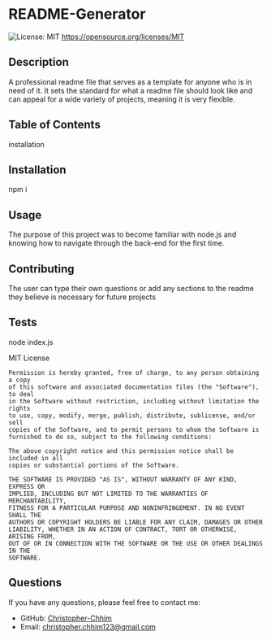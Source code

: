 # README-Generator
  ![License: MIT](https://img.shields.io/badge/License-MIT-yellow.svg)
  https://opensource.org/licenses/MIT
  ## Description
  A professional readme file that serves as a template for anyone who is in need of it. It sets the standard for what a readme file should look like and can appeal for a wide variety of projects, meaning it is very flexible.
  ## Table of Contents
  installation
  ## Installation
  npm i
  ## Usage
  The purpose of this project was to become familiar with node.js and knowing how to navigate through the back-end for the first time.
  ## Contributing
  The user can type their own questions or add any sections to the readme they believe is necessary for future projects
  ## Tests
  node index.js

  MIT License

    Permission is hereby granted, free of charge, to any person obtaining a copy
    of this software and associated documentation files (the "Software"), to deal
    in the Software without restriction, including without limitation the rights
    to use, copy, modify, merge, publish, distribute, sublicense, and/or sell
    copies of the Software, and to permit persons to whom the Software is
    furnished to do so, subject to the following conditions:
        
    The above copyright notice and this permission notice shall be included in all
    copies or substantial portions of the Software.

    THE SOFTWARE IS PROVIDED "AS IS", WITHOUT WARRANTY OF ANY KIND, EXPRESS OR
    IMPLIED, INCLUDING BUT NOT LIMITED TO THE WARRANTIES OF MERCHANTABILITY,
    FITNESS FOR A PARTICULAR PURPOSE AND NONINFRINGEMENT. IN NO EVENT SHALL THE
    AUTHORS OR COPYRIGHT HOLDERS BE LIABLE FOR ANY CLAIM, DAMAGES OR OTHER
    LIABILITY, WHETHER IN AN ACTION OF CONTRACT, TORT OR OTHERWISE, ARISING FROM,
    OUT OF OR IN CONNECTION WITH THE SOFTWARE OR THE USE OR OTHER DEALINGS IN THE
    SOFTWARE.
  

  ## Questions
  If you have any questions, please feel free to contact me:

  - GitHub: [Christopher-Chhim](https://github.com/Christopher-Chhim)
  - Email: christopher.chhim123@gmail.com

